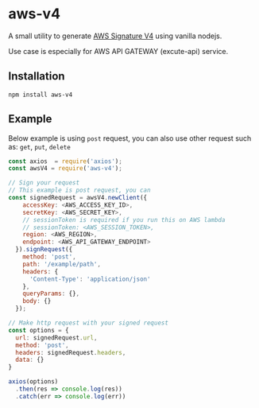 # aws-v4

A small utility to generate [AWS Signature V4](https://docs.aws.amazon.com/general/latest/gr/signing_aws_api_requests.html) using vanilla nodejs.

Use case is especially for AWS API GATEWAY (excute-api) service.

## Installation

```
npm install aws-v4
```

## Example

Below example is using `post` request, you can also use other request such as: `get`, `put`, `delete`

```javascript
const axios  = require('axios');
const awsV4 = require('aws-v4');

// Sign your request
// This example is post request, you can 
const signedRequest = awsV4.newClient({
    accessKey: <AWS_ACCESS_KEY_ID>,
    secretKey: <AWS_SECRET_KEY>,
    // sessionToken is required if you run this on AWS lambda
    // sessionToken: <AWS_SESSION_TOKEN>,
    region: <AWS_REGION>,
    endpoint: <AWS_API_GATEWAY_ENDPOINT>
  }).signRequest({
    method: 'post',
    path: '/example/path',
    headers: {
      'Content-Type': 'application/json'
    },
    queryParams: {},
    body: {}
  });

// Make http request with your signed request
const options = {
  url: signedRequest.url,
  method: 'post',
  headers: signedRequest.headers,
  data: {}
}

axios(options)
  .then(res => console.log(res))
  .catch(err => console.log(err))
```
